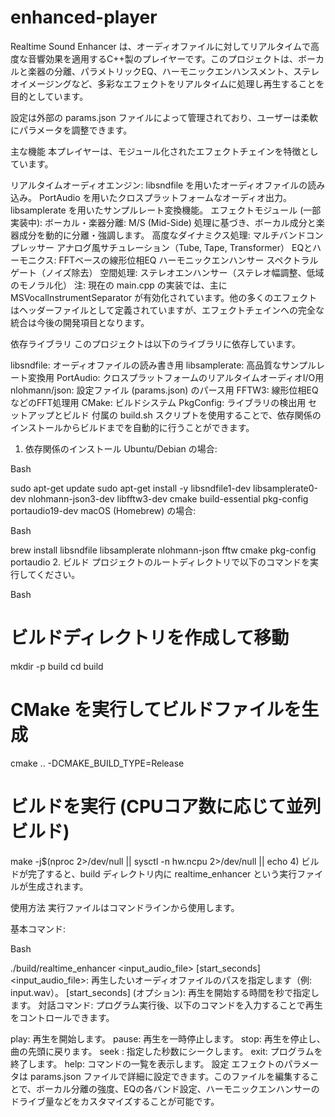 # enhanced-player

Realtime Sound Enhancer は、オーディオファイルに対してリアルタイムで高度な音響効果を適用するC++製のプレイヤーです。このプロジェクトは、ボーカルと楽器の分離、パラメトリックEQ、ハーモニックエンハンスメント、ステレオイメージングなど、多彩なエフェクトをリアルタイムに処理し再生することを目的としています。

設定は外部の params.json ファイルによって管理されており、ユーザーは柔軟にパラメータを調整できます。

主な機能
本プレイヤーは、モジュール化されたエフェクトチェインを特徴としています。

リアルタイムオーディオエンジン:
libsndfile を用いたオーディオファイルの読み込み。
PortAudio を用いたクロスプラットフォームなオーディオ出力。
libsamplerate を用いたサンプルレート変換機能。
エフェクトモジュール (一部実装中):
ボーカル・楽器分離: M/S (Mid-Side) 処理に基づき、ボーカル成分と楽器成分を動的に分離・強調します。
高度なダイナミクス処理:
マルチバンドコンプレッサー
アナログ風サチュレーション（Tube, Tape, Transformer）
EQとハーモニクス:
FFTベースの線形位相EQ
ハーモニックエンハンサー
スペクトラルゲート（ノイズ除去）
空間処理:
ステレオエンハンサー（ステレオ幅調整、低域のモノラル化）
注: 現在の main.cpp の実装では、主に MSVocalInstrumentSeparator が有効化されています。他の多くのエフェクトはヘッダーファイルとして定義されていますが、エフェクトチェインへの完全な統合は今後の開発項目となります。

依存ライブラリ
このプロジェクトは以下のライブラリに依存しています。

libsndfile: オーディオファイルの読み書き用
libsamplerate: 高品質なサンプルレート変換用
PortAudio: クロスプラットフォームのリアルタイムオーディオI/O用
nlohmann/json: 設定ファイル (params.json) のパース用
FFTW3: 線形位相EQなどのFFT処理用
CMake: ビルドシステム
PkgConfig: ライブラリの検出用
セットアップとビルド
付属の build.sh スクリプトを使用することで、依存関係のインストールからビルドまでを自動的に行うことができます。

1. 依存関係のインストール
Ubuntu/Debian の場合:

Bash

sudo apt-get update
sudo apt-get install -y libsndfile1-dev libsamplerate0-dev nlohmann-json3-dev libfftw3-dev cmake build-essential pkg-config portaudio19-dev
macOS (Homebrew) の場合:

Bash

brew install libsndfile libsamplerate nlohmann-json fftw cmake pkg-config portaudio
2. ビルド
プロジェクトのルートディレクトリで以下のコマンドを実行してください。

Bash

# ビルドディレクトリを作成して移動
mkdir -p build
cd build

# CMake を実行してビルドファイルを生成
cmake .. -DCMAKE_BUILD_TYPE=Release

# ビルドを実行 (CPUコア数に応じて並列ビルド)
make -j$(nproc 2>/dev/null || sysctl -n hw.ncpu 2>/dev/null || echo 4)
ビルドが完了すると、build ディレクトリ内に realtime_enhancer という実行ファイルが生成されます。

使用方法
実行ファイルはコマンドラインから使用します。

基本コマンド:

Bash

./build/realtime_enhancer <input_audio_file> [start_seconds]
<input_audio_file>: 再生したいオーディオファイルのパスを指定します（例: input.wav）。
[start_seconds] (オプション): 再生を開始する時間を秒で指定します。
対話コマンド:
プログラム実行後、以下のコマンドを入力することで再生をコントロールできます。

play: 再生を開始します。
pause: 再生を一時停止します。
stop: 再生を停止し、曲の先頭に戻ります。
seek <sec>: 指定した秒数にシークします。
exit: プログラムを終了します。
help: コマンドの一覧を表示します。
設定
エフェクトのパラメータは params.json ファイルで詳細に設定できます。このファイルを編集することで、ボーカル分離の強度、EQの各バンド設定、ハーモニックエンハンサーのドライブ量などをカスタマイズすることが可能です。
